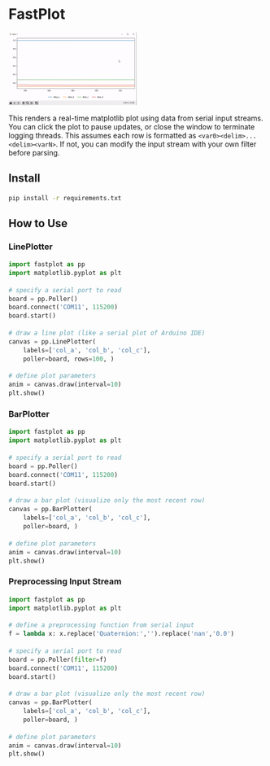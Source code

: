 # FastPlot

<img src="fastplot.gif" alt="fastplot" style="width:50%;" />

This renders a real-time matplotlib plot using data from serial input streams. You can click the plot to pause updates, or close the window to terminate logging threads. This assumes each row is formatted as `<var0><delim>...<delim><varN>`. If not, you can modify the input stream with your own filter before parsing.



## Install

```bash
pip install -r requirements.txt
```



## How to Use

### LinePlotter

```python
import fastplot as pp
import matplotlib.pyplot as plt

# specify a serial port to read
board = pp.Poller()
board.connect('COM11', 115200)
board.start()

# draw a line plot (like a serial plot of Arduino IDE)
canvas = pp.LinePlotter(
	labels=['col_a', 'col_b', 'col_c'],
    poller=board, rows=100, )

# define plot parameters
anim = canvas.draw(interval=10)
plt.show()
```



### BarPlotter

```python
import fastplot as pp
import matplotlib.pyplot as plt

# specify a serial port to read
board = pp.Poller()
board.connect('COM11', 115200)
board.start()

# draw a bar plot (visualize only the most recent row)
canvas = pp.BarPlotter(
	labels=['col_a', 'col_b', 'col_c'],
    poller=board, )

# define plot parameters
anim = canvas.draw(interval=10)
plt.show()
```



### Preprocessing Input Stream

```python
import fastplot as pp
import matplotlib.pyplot as plt

# define a preprocessing function from serial input
f = lambda x: x.replace('Quaternion:','').replace('nan','0.0')

# specify a serial port to read
board = pp.Poller(filter=f)
board.connect('COM11', 115200)
board.start()

# draw a bar plot (visualize only the most recent row)
canvas = pp.BarPlotter(
	labels=['col_a', 'col_b', 'col_c'],
    poller=board, )

# define plot parameters
anim = canvas.draw(interval=10)
plt.show()
```

